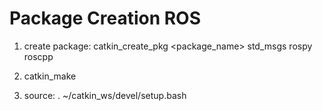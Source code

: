 
# Package Creation ROS
1. create package: catkin_create_pkg <package_name> std_msgs rospy roscpp

2. catkin_make

3. source: . ~/catkin_ws/devel/setup.bash